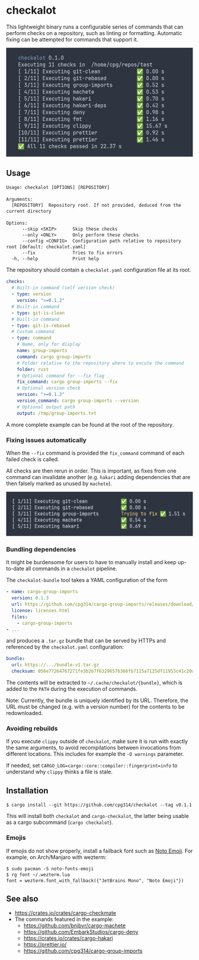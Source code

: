 # checkalot

This lightweight binary runs a configurable series of commands that can perform checks on a repository, such as linting or formatting. Automatic fixing can be attempted for commands that support it.

![Screenshot](screenshot.png)

## Usage

```
Usage: checkalot [OPTIONS] [REPOSITORY]

Arguments:
  [REPOSITORY]  Repository root. If not provided, deduced from the current directory

Options:
      --skip <SKIP>      Skip these checks
      --only <ONLY>      Only perform these checks
      --config <CONFIG>  Configuration path relative to repository root [default: checkalot.yaml]
      --fix              Tries to fix errors
  -h, --help             Print help
```

The repository should contain a `checkalot.yaml` configuration file at its root.

```yaml
checks:
  # Built-in command (self version check)
  - type: version
    version: ">=0.1.2"
  # Built-in command
  - type: git-is-clean
  # Built-in command
  - type: git-is-rebased
  # Custom command
  - type: command
    # Name, only for display
    name: group-imports
    command: cargo group-imports
    # Folder relative to the repository where to excute the command
    folder: rust
    # Optional command for --fix flag
    fix_command: cargo group-imports --fix
    # Optional version check
    version: ">=0.1.2"
    version_command: cargo group-imports --version
    # Optional output path
    output: /tmp/group-imports.txt
```

A more complete example can be found at the root of the repository.

### Fixing issues automatically

When the `--fix` command is provided the `fix_command` command of each failed check is called.

All checks are then rerun in order. This is important, as fixes from one command can invalidate another (e.g. `hakari` adding dependencies that are then falsely marked as unused by `machete`).

![Screenshot](fix.png)

### Bundling dependencies

It might be burdensome for users to have to manually install and keep up-to-date all commands in a `checkalot` pipeline.

The `checkalot-bundle` tool takes a YAML configuration of the form

```yaml
- name: cargo-group-imports
  version: 0.1.3
  url: https://github.com/cpg314/cargo-group-imports/releases/download/v0.1.3/cargo-group-imports-0.1.3-x86_64-unknown-linux-gnu.tar.gz
  license: licenses.html
  files:
    - cargo-group-imports
- ...
```

and produces a `.tar.gz` bundle that can be served by HTTPs and referenced by the `checkalot.yaml` configuration:

```yaml
bundle:
  url: https://.../bundle-v1.tar.gz
  checksum: 056e77264767271fe3b267f63296576366fb7115a7125df11953c41c20a46756
```

The contents will be extracted to `~/.cache/checkalot/{bundle}`, which is added to the `PATH` during the execution of commands.

Note: Currently, the bundle is uniquely identified by its URL. Therefore, the URL must be changed (e.g. with a version number) for the contents to be redownloaded.

### Avoiding rebuilds

If you execute `clippy` outside of `checkalot`, make sure it is run with exactly the same arguments, to avoid recompilations between invocations from different locations. This includes for example the `-D warnings` parameter.

If needed, set `CARGO_LOG=cargo::core::compiler::fingerprint=info` to understand why `clippy` thinks a file is stale.

## Installation

```
$ cargo install --git https://github.com/cpg314/checkalot --tag v0.1.1
```

This will install both `checkalot` and `cargo-checkalot`, the latter being usable as a cargo subcommand (`cargo checkalot`).

### Emojis

If emojis do not show properly, install a failback font such as [Noto Emoji](https://github.com/googlefonts/noto-emoji). For example, on Arch/Manjaro with wezterm:

```console
$ sudo pacman -S noto-fonts-emoji
$ rg font ~/.wezterm.lua
font = wezterm.font_with_fallback({"JetBrains Mono", "Noto Emoji"})
```

## See also

- https://crates.io/crates/cargo-checkmate
- The commands featured in the example:
  - https://github.com/bnjbvr/cargo-machete
  - https://github.com/EmbarkStudios/cargo-deny
  - https://crates.io/crates/cargo-hakari
  - https://prettier.io/
  - https://github.com/cpg314/cargo-group-imports
